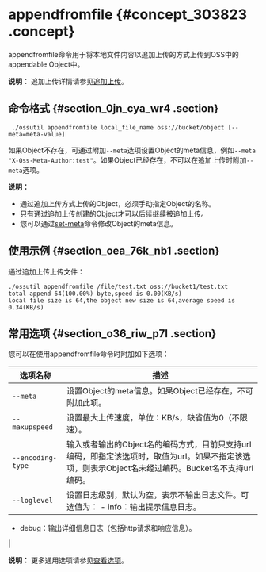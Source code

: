 # appendfromfile {#concept_303823 .concept}

appendfromfile命令用于将本地文件内容以追加上传的方式上传到OSS中的appendable Object中。

**说明：** 追加上传详情请参见[追加上传](../../../../cn.zh-CN/开发指南/上传文件（Object）/追加上传.md#)。

## 命令格式 {#section_0jn_cya_wr4 .section}

``` {#codeblock_vld_o31_nhy}
 ./ossutil appendfromfile local_file_name oss://bucket/object [--meta=meta-value]
```

如果Object不存在，可通过附加`--meta`选项设置Object的meta信息，例如`--meta "X-Oss-Meta-Author:test"`。如果Object已经存在，不可以在追加上传时附加`--meta`选项。

**说明：** 

-   通过追加上传方式上传的Object，必须手动指定Object的名称。
-   只有通过追加上传创建的Object才可以后续继续被追加上传。
-   您可以通过[set-meta](cn.zh-CN/常用工具/命令行工具ossutil/常用命令/set-meta.md#)命令修改Object的meta信息。

## 使用示例 {#section_oea_76k_nb1 .section}

通过追加上传上传文件：

``` {#codeblock_lyh_dwx_zd3}
./ossutil appendfromfile /file/test.txt oss://bucket1/test.txt 
total append 64(100.00%) byte,speed is 0.00(KB/s)
local file size is 64,the object new size is 64,average speed is 0.34(KB/s)
```

## 常用选项 {#section_o36_riw_p7l .section}

您可以在使用appendfromfile命令时附加如下选项：

|选项名称|描述|
|----|--|
|`--meta`|设置Object的meta信息。如果Object已经存在，不可附加此项。|
|`--maxupspeed`|设置最大上传速度，单位：KB/s，缺省值为0（不限速）。|
|`--encoding-type`|输入或者输出的Object名的编码方式，目前只支持url编码，即指定该选项时，取值为url。如果不指定该选项，则表示Object名未经过编码。Bucket名不支持url编码。|
|`--loglevel`|设置日志级别，默认为空，表示不输出日志文件。可选值为： -   info：输出提示信息日志。
-   debug：输出详细信息日志（包括http请求和响应信息）。

 |

**说明：** 更多通用选项请参见[查看选项](cn.zh-CN/常用工具/命令行工具ossutil/查看选项.md#)。


